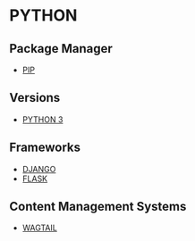 # PYTHON

## Package Manager
- [PIP](../LEVEL-6/PYTHON/PACKAGE-MANAGER/PIP.md)

## Versions
- [PYTHON 3](../LEVEL-6/PYTHON/VERSIONS/PYTHON3.md)

<!-- ### Resources -->
<!-- https://en.wikipedia.org/wiki/History_of_Python -->
<!-- https://www.python.org/doc/versions/ -->

## Frameworks
- [DJANGO](../LEVEL-6/PYTHON/FRAMEWORKS/DJANGO.md)
- [FLASK](../LEVEL-6/PYTHON/FRAMEWORKS/FLASK.md)

## Content Management Systems
- [WAGTAIL](../LEVEL-6/PYTHON/CMS/WAGTAIL.md)

<!-- ## Resources -->
<!-- https://en.wikipedia.org/wiki/Python_(programming_language) -->
<!-- https://www.w3schools.com/python/ -->
<!-- https://www.codecademy.com/catalog/language/python -->
<!-- https://developer.mozilla.org/en-US/docs/Glossary/Python // https://www.python.org/ -->
<!-- https://code.visualstudio.com/docs/python/python-tutorial -->